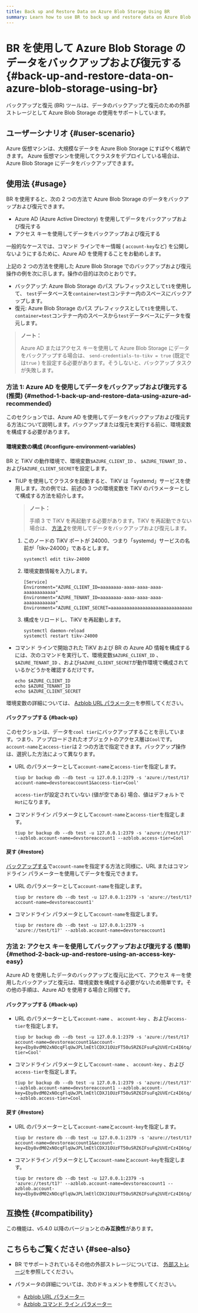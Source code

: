 ```yaml
---
title: Back up and Restore Data on Azure Blob Storage Using BR
summary: Learn how to use BR to back up and restore data on Azure Blob Storage.
---
```


# BR を使用して Azure Blob Storage のデータをバックアップおよび復元する {#back-up-and-restore-data-on-azure-blob-storage-using-br}

バックアップと復元 (BR) ツールは、データのバックアップと復元のための外部ストレージとして Azure Blob Storage の使用をサポートしています。

## ユーザーシナリオ {#user-scenario}

Azure 仮想マシンは、大規模なデータを Azure Blob Storage にすばやく格納できます。 Azure 仮想マシンを使用してクラスタをデプロイしている場合は、Azure Blob Storage にデータをバックアップできます。

## 使用法 {#usage}

BR を使用すると、次の 2 つの方法で Azure Blob Storage のデータをバックアップおよび復元できます。

-   Azure AD (Azure Active Directory) を使用してデータをバックアップおよび復元する
-   アクセス キーを使用してデータをバックアップおよび復元する

一般的なケースでは、コマンド ラインでキー情報 ( `account-key`など) を公開しないようにするために、Azure AD を使用することをお勧めします。

上記の 2 つの方法を使用した Azure Blob Storage でのバックアップおよび復元操作の例を次に示します。操作の目的は次のとおりです。

-   バックアップ: Azure Blob Storage のパス プレフィックスとして`t1`を使用して、 `test`データベースを`container=test`コンテナー内のスペースにバックアップします。
-   復元: Azure Blob Storage のパス プレフィックスとして`t1`を使用して、 `container=test`コンテナー内のスペースから`test`データベースにデータを復元します。

> **ノート：**
>
> Azure AD またはアクセス キーを使用して Azure Blob Storage にデータをバックアップする場合は、 `send-credentials-to-tikv = true` (既定では`true` ) を設定する必要があります。そうしないと、バックアップ タスクが失敗します。

### 方法 1: Azure AD を使用してデータをバックアップおよび復元する (推奨) {#method-1-back-up-and-restore-data-using-azure-ad-recommended}

このセクションでは、Azure AD を使用してデータをバックアップおよび復元する方法について説明します。バックアップまたは復元を実行する前に、環境変数を構成する必要があります。

#### 環境変数の構成 {#configure-environment-variables}

BR と TiKV の動作環境で、環境変数`$AZURE_CLIENT_ID` 、 `$AZURE_TENANT_ID` 、および`$AZURE_CLIENT_SECRET`を設定します。

-   TiUP を使用してクラスタを起動すると、TiKV は「systemd」サービスを使用します。次の例では、前述の 3 つの環境変数を TiKV のパラメーターとして構成する方法を紹介します。

    > **ノート：**
    >
    > 手順 3 で TiKV を再起動する必要があります。TiKV を再起動できない場合は、 [方法 2](#method-2-back-up-and-restore-using-an-access-key-easy)を使用してデータをバックアップおよび復元します。

    1.  このノードの TiKV ポートが 24000、つまり「systemd」サービスの名前が「tikv-24000」であるとします。

        ```
        systemctl edit tikv-24000
        ```

    2.  環境変数情報を入力します。

        ```
        [Service]
        Environment="AZURE_CLIENT_ID=aaaaaaaa-aaaa-aaaa-aaaa-aaaaaaaaaaaa"
        Environment="AZURE_TENANT_ID=aaaaaaaa-aaaa-aaaa-aaaa-aaaaaaaaaaaa"
        Environment="AZURE_CLIENT_SECRET=aaaaaaaaaaaaaaaaaaaaaaaaaaaaaaaaaaaaa"
        ```

    3.  構成をリロードし、TiKV を再起動します。

        ```
        systemctl daemon-reload
        systemctl restart tikv-24000
        ```

-   コマンド ラインで開始された TiKV および BR の Azure AD 情報を構成するには、次のコマンドを実行して、環境変数`$AZURE_CLIENT_ID` 、 `$AZURE_TENANT_ID` 、および`$AZURE_CLIENT_SECRET`が動作環境で構成されているかどうかを確認するだけです。

    ```
    echo $AZURE_CLIENT_ID
    echo $AZURE_TENANT_ID
    echo $AZURE_CLIENT_SECRET
    ```

環境変数の詳細については、 [Azblob URL パラメーター](/br/backup-and-restore-storages.md#azblob-url-parameters)を参照してください。

#### バックアップする {#back-up}

このセクションは、データを`cool tier`にバックアップすることを示しています。つまり、アップロードされたオブジェクトのアクセス層は`Cool`です。 `account-name`と`access-tier`は 2 つの方法で指定できます。バックアップ操作は、選択した方法によって異なります。

-   URL のパラメーターとして`account-name`と`access-tier`を指定します。

    ```
    tiup br backup db --db test -u 127.0.0.1:2379 -s 'azure://test/t1?account-name=devstoreaccount1&access-tier=Cool'
    ```

    `access-tier`が設定されていない (値が空である) 場合、値はデフォルトで`Hot`になります。

-   コマンドライン パラメータとして`account-name`と`access-tier`を指定します。

    ```
    tiup br backup db --db test -u 127.0.0.1:2379 -s 'azure://test/t1?' --azblob.account-name=devstoreaccount1 --azblob.access-tier=Cool
    ```

#### 戻す {#restore}

[バックアップする](#back-up)で`account-name`を指定する方法と同様に、URL またはコマンドライン パラメーターを使用してデータを復元できます。

-   URL のパラメーターとして`account-name`を指定します。

    ```
    tiup br restore db --db test -u 127.0.0.1:2379 -s 'azure://test/t1?account-name=devstoreaccount1'
    ```

-   コマンドライン パラメータとして`account-name`を指定します。

    ```
    tiup br restore db --db test -u 127.0.0.1:2379 -s 'azure://test/t1?' --azblob.account-name=devstoreaccount1
    ```

### 方法 2: アクセス キーを使用してバックアップおよび復元する (簡単) {#method-2-back-up-and-restore-using-an-access-key-easy}

Azure AD を使用したデータのバックアップと復元に比べて、アクセス キーを使用したバックアップと復元は、環境変数を構成する必要がないため簡単です。その他の手順は、Azure AD を使用する場合と同様です。

#### バックアップする {#back-up}

-   URL のパラメーターとして`account-name` 、 `account-key` 、および`access-tier`を指定します。

    ```
    tiup br backup db --db test -u 127.0.0.1:2379 -s 'azure://test/t1?account-name=devstoreaccount1&account-key=Eby8vdM02xNOcqFlqUwJPLlmEtlCDXJ1OUzFT50uSRZ6IFsuFq2UVErCz4I6tq/K1SZFPTOtr/KBHBeksoGMGw==&access-tier=Cool'
    ```

-   コマンドライン パラメータとして`account-name` 、 `account-key` 、および`access-tier`を指定します。

    ```
    tiup br backup db --db test -u 127.0.0.1:2379 -s 'azure://test/t1?' --azblob.account-name=devstoreaccount1 --azblob.account-key=Eby8vdM02xNOcqFlqUwJPLlmEtlCDXJ1OUzFT50uSRZ6IFsuFq2UVErCz4I6tq/K1SZFPTOtr/KBHBeksoGMGw== --azblob.access-tier=Cool
    ```

#### 戻す {#restore}

-   URL のパラメーターとして`account-name`と`account-key`を指定します。

    ```
    tiup br restore db --db test -u 127.0.0.1:2379 -s 'azure://test/t1?account-name=devstoreaccount1&account-key=Eby8vdM02xNOcqFlqUwJPLlmEtlCDXJ1OUzFT50uSRZ6IFsuFq2UVErCz4I6tq/K1SZFPTOtr/KBHBeksoGMGw=='
    ```

-   コマンドライン パラメータとして`account-name`と`account-key`を指定します。

    ```
    tiup br restore db --db test -u 127.0.0.1:2379 -s 'azure://test/t1?' --azblob.account-name=devstoreaccount1 --azblob.account-key=Eby8vdM02xNOcqFlqUwJPLlmEtlCDXJ1OUzFT50uSRZ6IFsuFq2UVErCz4I6tq/K1SZFPTOtr/KBHBeksoGMGw==
    ```

## 互換性 {#compatibility}

この機能は、v5.4.0 以降のバージョンとの**み互換性**があります。

## こちらもご覧ください {#see-also}

-   BR でサポートされているその他の外部ストレージについては、 [外部ストレージ](/br/backup-and-restore-storages.md)を参照してください。
-   パラメータの詳細については、次のドキュメントを参照してください。

    -   [Azblob URL パラメーター](/br/backup-and-restore-storages.md#azblob-url-parameters)
    -   [Azblob コマンド ライン パラメーター](/br/backup-and-restore-storages.md#azblob-command-line-parameters)
